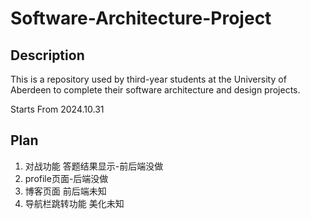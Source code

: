 # Software-Architecture-Project


## Description

This is a repository used by third-year students at the University of Aberdeen to complete their software architecture and design projects.

Starts From 2024.10.31

## Plan

1. 对战功能 答题结果显示-前后端没做
2. profile页面-后端没做
3. 博客页面 前后端未知
4. 导航栏跳转功能 美化未知


 
